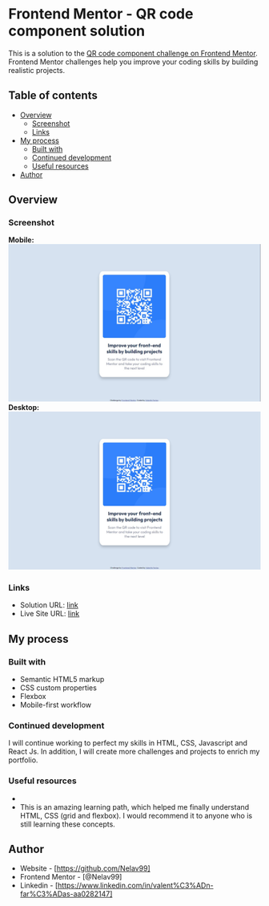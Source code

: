 # Frontend Mentor - QR code component solution

This is a solution to the [QR code component challenge on Frontend Mentor](https://www.frontendmentor.io/challenges/qr-code-component-iux_sIO_H). Frontend Mentor challenges help you improve your coding skills by building realistic projects.

## Table of contents

- [Overview](#overview)
  - [Screenshot](#screenshot)
  - [Links](#links)
- [My process](#my-process)
  - [Built with](#built-with)
  - [Continued development](#continued-development)
  - [Useful resources](#useful-resources)
- [Author](#author)

## Overview

### Screenshot

**Mobile:**
![](./images/screenShotMobileValentinFarias.jpg)
**Desktop:**
![](./images/screenShotDesktopValentinFarias.jpg)

### Links

- Solution URL: [link](https://github.com/Nelav99/Qr-challenge-FrontEnd-Mentor.git)
- Live Site URL: [link](https://nelav99.github.io/Qr-challenge-FrontEnd-Mentor/)

## My process

### Built with

- Semantic HTML5 markup
- CSS custom properties
- Flexbox
- Mobile-first workflow

### Continued development

I will continue working to perfect my skills in HTML, CSS, Javascript and React Js. In addition, I will create more challenges and projects to enrich my portfolio.

### Useful resources

- [](https://platzi.com/web-frontend/?school=_escuela_escuela-web_)
- This is an amazing learning path, which helped me finally understand HTML, CSS (grid and flexbox). I would recommend it to anyone who is still learning these concepts.

## Author

- Website - [https://github.com/Nelav99]
- Frontend Mentor - [@Nelav99]
- Linkedin - [https://www.linkedin.com/in/valent%C3%ADn-far%C3%ADas-aa0282147]